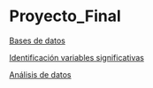 # Proyecto_Final

[Bases de datos](https://drive.google.com/drive/folders/15wxhxZ80t8TJ3ZLL3btXrMBlUygNJM1l)

[Identificación variables significativas](https://github.com/angyf/Proyecto_Final/blob/main/significancia%20de%20variables.R)

[Análisis de datos](https://github.com/angyf/Proyecto_Final/blob/main/modelos_finales.ipynb)
